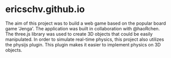 # ericschv.github.io

The aim of this project was to build a web game based on the popular board game 'Jenga'. The application was built in collaboration with 
@haoRchen. The three.js library was used to create 3D objects that could be easily manipulated. 
In order to simulate real-time physics, this project also utilizes the physijs plugin. This plugin makes it easier to implement physics
on 3D objects.
